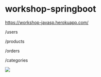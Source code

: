 # workshop-springboot

https://workshop-javasp.herokuapp.com/

<p>/users</p>
<p>/products</p>
<p>/orders</p>
<p>/categories</p>
<img src="https://photos-1630117967399.s3.sa-east-1.amazonaws.com/workbench_uml_domain_model.png"/>
